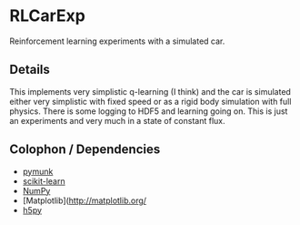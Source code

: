 # RLCarExp
Reinforcement learning experiments with a simulated car.

## Details
This implements very simplistic q-learning (I think) and the car is simulated
either very simplistic with fixed speed or as a rigid body simulation with full
physics. There is some logging to HDF5 and learning going on. This is just an
experiments and very much in a state of constant flux.

## Colophon / Dependencies

* [pymunk](http://www.pymunk.org/)
* [scikit-learn](http://scikit-learn.org/)
* [NumPy](http://www.numpy.org/)
* [Matplotlib](http://matplotlib.org/
* [h5py](http://www.h5py.org/)
